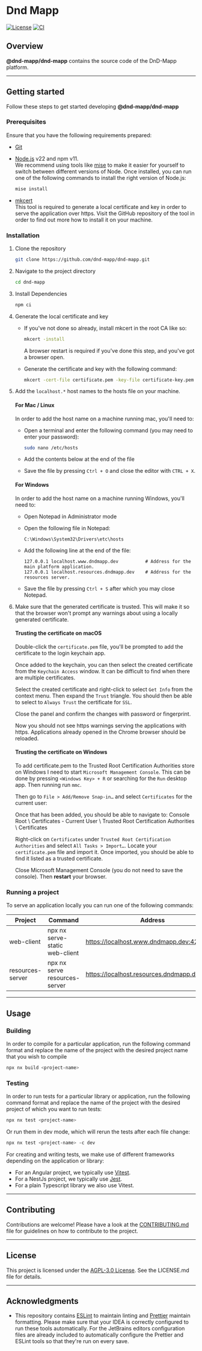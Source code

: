 # Dnd Mapp

[![License](https://img.shields.io/github/license/dnd-mapp/dnd-mapp)](LICENSE)
[![CI](https://github.com/dnd-mapp/dnd-mapp/actions/workflows/ci.yml/badge.svg?branch=main&event=push)](https://github.com/dnd-mapp/dnd-mapp/actions/workflows/ci.yml)

## Overview

**@dnd-mapp/dnd-mapp** contains the source code of the DnD-Mapp platform.

---

## Getting started

Follow these steps to get started developing **@dnd-mapp/dnd-mapp**

### Prerequisites

Ensure that you have the following requirements prepared:

- [Git](https://git-scm.com/)
- [Node.js](https://nodejs.org/en) v22 and npm v11.  
  We recommend using tools like [mise](https://mise.jdx.dev/) to make it easier for yourself to switch between different versions of Node. Once installed, you can run one of the following commands to install the right version of Node.js:
  ```bash 
  mise install
  ```
  
- [mkcert](https://github.com/FiloSottile/mkcert)  
  This tool is required to generate a local certificate and key in order to serve the application over https. Visit the GitHub repository of the tool in order to find out more how to install it on your machine.

### Installation

1. Clone the repository
    ```bash
    git clone https://github.com/dnd-mapp/dnd-mapp.git
    ```

2. Navigate to the project directory
    ```bash
    cd dnd-mapp
    ```

3. Install Dependencies
    ```bash
    npm ci
    ```

4. Generate the local certificate and key
    - If you've not done so already, install mkcert in the root CA like so:
      ```bash
      mkcert -install
      ```

      A browser restart is required if you've done this step, and you've got a browser open.

    - Generate the certificate and key with the following command:
      ```bash
      mkcert -cert-file certificate.pem -key-file certificate-key.pem localhost.resources.dndmapp.dev localhost.www.dndmapp.dev localhost
      ```

5. Add the `localhost.*` host names to the hosts file on your machine.

   #### For Mac / Linux

   In order to add the host name on a machine running mac, you'll need to:

    - Open a terminal and enter the following command (you may need to enter your password):
      ```bash
      sudo nano /etc/hosts
      ```

    - Add the contents below at the end of the file
    - Save the file by pressing `Ctrl + O` and close the editor with `CTRL + X`.

   #### For Windows

   In order to add the host name on a machine running Windows, you'll need to:

    - Open Notepad in Administrator mode
    - Open the following file in Notepad:
      ```
      C:\Windows\System32\Drivers\etc\hosts
      ```

    - Add the following line at the end of the file:
      ```text
      127.0.0.1 localhost.www.dndmapp.dev          # Address for the main platform application.
      127.0.0.1 localhost.resources.dndmapp.dev    # Address for the resources server.
      ```

    - Save the file by pressing `Ctrl + S` after which you may close Notepad.

6. Make sure that the generated certificate is trusted. This will make it so that the browser won't prompt any warnings about using a locally generated certificate.

   #### Trusting the certificate on macOS

   Double-click the `certificate.pem` file, you'll be prompted to add the certificate to the login keychain app.

   Once added to the keychain, you can then select the created certificate from the `Keychain Access` window.
   It can be difficult to find when there are multiple certificates.

   Select the created certificate and right-click to select `Get Info` from the context menu. Then expand the `Trust` triangle.
   You should then be able to select to `Always Trust` the certificate for `SSL`.

   Close the panel and confirm the changes with password or fingerprint.

   Now you should not see https warnings serving the applications with https. Applications already opened in the Chrome browser should be reloaded.

   #### Trusting the certificate on Windows

   To add certificate.pem to the Trusted Root Certification Authorities store on Windows I need to start `Microsoft Management Console`.
   This can be done by pressing `<Windows Key> + R` or searching for the `Run` desktop app. Then running run `mmc`.

   Then go to `File > Add/Remove Snap-in…` and select `Certificates` for the current user:

   Once that has been added, you should be able to navigate to:
   Console Root \ Certificates - Current User \ Trusted Root Certification Authorities \ Certificates

   Right-click on `Certificates` under `Trusted Root Certification Authorities` and select `All Tasks > Import…`.
   Locate your `certificate.pem` file and import it. Once imported, you should be able to find it listed as a trusted certificate.

   Close Microsoft Management Console (you do not need to save the console). Then **restart** your browser.

### Running a project

To serve an application locally you can run one of the following commands:

| Project          | Command                        | Address                                      |
|------------------|--------------------------------|----------------------------------------------|
| web-client       | npx nx serve-static web-client | https://localhost.www.dndmapp.dev:4200       |
| resources-server | npx nx serve resources-server  | https://localhost.resources.dndmapp.dev:4300 |

---

## Usage

### Building

In order to compile for a particular application, run the following command format and replace the name of the project with the desired project name that you wish to compile

```bash
npx nx build <project-name>
```

### Testing

In order to run tests for a particular library or application, run the following command format and replace the name of the project with the desired project of which you want to run tests:

```bash
npx nx test <project-name>
```

Or run them in dev mode, which will rerun the tests after each file change:

```bash
npx nx test <project-name> -c dev
```

For creating and writing tests, we make use of different frameworks depending on the application or library:
- For an Angular project, we typically use [Vitest](https://vitest.dev/guide/).
- For a NestJs project, we typically use [Jest](https://jestjs.io/).
- For a plain Typescript library we also use Vitest.

---

## Contributing

Contributions are welcome! Please have a look at the [CONTRIBUTING.md](./CONTRIBUTING.md) file for guidelines on how to contribute to the project.

---

## License

This project is licensed under the [AGPL-3.0 License](LICENSE). See the LICENSE.md file for details.

---

## Acknowledgments

- This repository contains [ESLint](https://eslint.org/) to maintain linting and [Prettier](https://prettier.io/) maintain formatting. Please make sure that your IDEA is correctly configured to run these tools automatically. For the JetBrains editors configuration files are already included to automatically configure the Prettier and ESLint tools so that they're run on every save.
